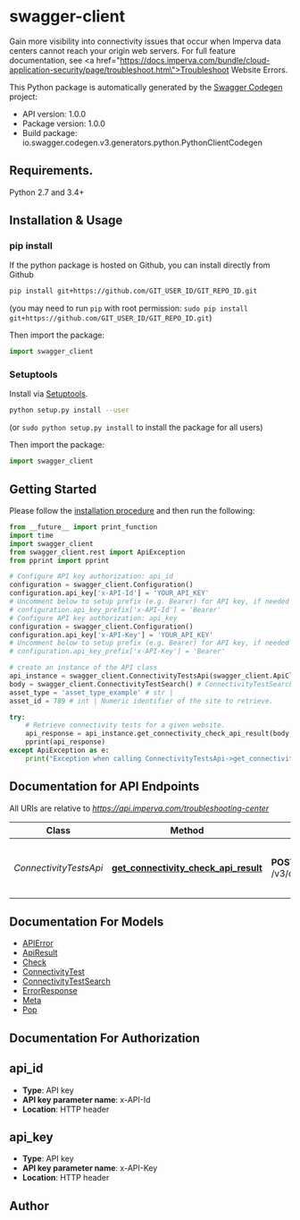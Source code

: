 # swagger-client
Gain more visibility into connectivity issues that occur when Imperva data centers cannot reach your origin web servers. For full feature documentation, see <a href=\"https://docs.imperva.com/bundle/cloud-application-security/page/troubleshoot.htm\">Troubleshoot Website Errors.</a>

This Python package is automatically generated by the [Swagger Codegen](https://github.com/swagger-api/swagger-codegen) project:

- API version: 1.0.0
- Package version: 1.0.0
- Build package: io.swagger.codegen.v3.generators.python.PythonClientCodegen

## Requirements.

Python 2.7 and 3.4+

## Installation & Usage
### pip install

If the python package is hosted on Github, you can install directly from Github

```sh
pip install git+https://github.com/GIT_USER_ID/GIT_REPO_ID.git
```
(you may need to run `pip` with root permission: `sudo pip install git+https://github.com/GIT_USER_ID/GIT_REPO_ID.git`)

Then import the package:
```python
import swagger_client 
```

### Setuptools

Install via [Setuptools](http://pypi.python.org/pypi/setuptools).

```sh
python setup.py install --user
```
(or `sudo python setup.py install` to install the package for all users)

Then import the package:
```python
import swagger_client
```

## Getting Started

Please follow the [installation procedure](#installation--usage) and then run the following:

```python
from __future__ import print_function
import time
import swagger_client
from swagger_client.rest import ApiException
from pprint import pprint

# Configure API key authorization: api_id
configuration = swagger_client.Configuration()
configuration.api_key['x-API-Id'] = 'YOUR_API_KEY'
# Uncomment below to setup prefix (e.g. Bearer) for API key, if needed
# configuration.api_key_prefix['x-API-Id'] = 'Bearer'
# Configure API key authorization: api_key
configuration = swagger_client.Configuration()
configuration.api_key['x-API-Key'] = 'YOUR_API_KEY'
# Uncomment below to setup prefix (e.g. Bearer) for API key, if needed
# configuration.api_key_prefix['x-API-Key'] = 'Bearer'

# create an instance of the API class
api_instance = swagger_client.ConnectivityTestsApi(swagger_client.ApiClient(configuration))
body = swagger_client.ConnectivityTestSearch() # ConnectivityTestSearch | Filters
asset_type = 'asset_type_example' # str | 
asset_id = 789 # int | Numeric identifier of the site to retrieve.

try:
    # Retrieve connectivity tests for a given website.
    api_response = api_instance.get_connectivity_check_api_result(body, asset_type, asset_id)
    pprint(api_response)
except ApiException as e:
    print("Exception when calling ConnectivityTestsApi->get_connectivity_check_api_result: %s\n" % e)
```

## Documentation for API Endpoints

All URIs are relative to *https://api.imperva.com/troubleshooting-center*

Class | Method | HTTP request | Description
------------ | ------------- | ------------- | -------------
*ConnectivityTestsApi* | [**get_connectivity_check_api_result**](docs/ConnectivityTestsApi.md#get_connectivity_check_api_result) | **POST** /v3/connectivityTests/{assetType}/{assetId} | Retrieve connectivity tests for a given website.

## Documentation For Models

 - [APIError](docs/APIError.md)
 - [ApiResult](docs/ApiResult.md)
 - [Check](docs/Check.md)
 - [ConnectivityTest](docs/ConnectivityTest.md)
 - [ConnectivityTestSearch](docs/ConnectivityTestSearch.md)
 - [ErrorResponse](docs/ErrorResponse.md)
 - [Meta](docs/Meta.md)
 - [Pop](docs/Pop.md)

## Documentation For Authorization


## api_id

- **Type**: API key
- **API key parameter name**: x-API-Id
- **Location**: HTTP header

## api_key

- **Type**: API key
- **API key parameter name**: x-API-Key
- **Location**: HTTP header


## Author


